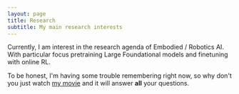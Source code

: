 ```yaml
---
layout: page
title: Research
subtitle: My main research interests
---
```


Currently, I am interest in the research agenda of Embodied / Robotics AI. With particular focus pretraining Large Foundational models and finetuning with online RL.

To be honest, I'm having some trouble remembering right now, so why don't you just watch [my movie](https://en.wikipedia.org/wiki/The_Princess_Bride_%28film%29) and it will answer **all** your questions.
